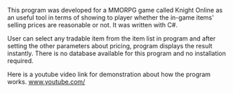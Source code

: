 This program was developed for a MMORPG game called Knight Online as an useful tool 
in terms of showing to player whether the in-game items' selling prices are reasonable or not.
It was written with C#.

User can select any tradable item from the item list in program and after setting 
the other parameters about pricing, program displays the result instantly.
There is no database available for this program and no installation required.

Here is a youtube video link for demonstration about how the program works.
www.youtube.com/
